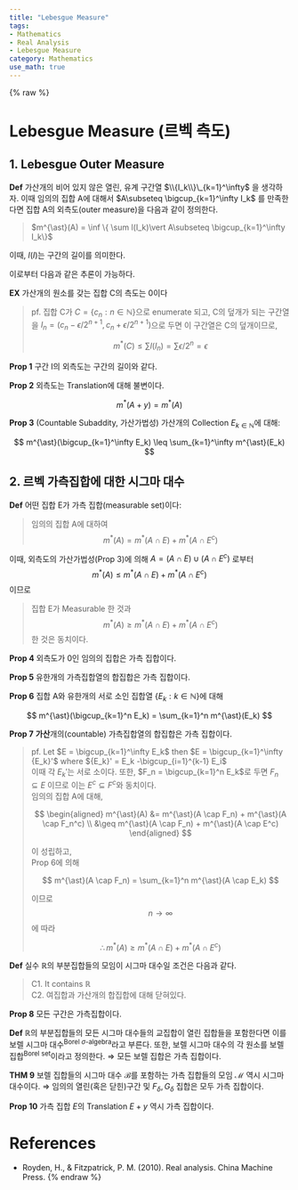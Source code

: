 ```yaml
---
title: "Lebesgue Measure"
tags:
- Mathematics
- Real Analysis
- Lebesgue Measure
category: Mathematics
use_math: true
---
```

{% raw %}
# Lebesgue Measure (르벡 측도)
## 1. Lebesgue Outer Measure
**Def** 가산개의 비어 있지 않은 열린, 유계 구간열 $\\{I_k\\}\_{k=1}^\infty$ 을 생각하자. 이때 임의의 집합 A에 대해서 $A\subseteq \bigcup_{k=1}^\infty I_k$ 를 만족한다면 집합 A의 외측도(outer measure)을 다음과 같이 정의한다.
> $m^{\ast}(A) = \inf \{ \sum l(I_k)\vert A\subseteq \bigcup_{k=1}^\infty I_k\}$   

이때, $l(I)$는 구간의 길이를 의미한다.

이로부터 다음과 같은 추론이 가능하다.   

**EX** 가산개의 원소를 갖는 집합 C의 측도는 0이다
> pf. 집합 C가 $C = \{c_n : n \in \mathbb{N}\}$으로 enumerate 되고, C의 덮개가 되는 구간열을 $I_n = (c_n - \epsilon/2^{n+1},c_n + \epsilon/2^{n+1})$으로 두면 이 구간열은 C의 덮개이므로,
> 
> $$
> m^{\ast}(C) \leq \sum l(I_n) = \sum \epsilon/2^n = \epsilon
> $$


**Prop 1** 구간 I의 외측도는 구간의 길이와 같다.

**Prop 2** 외측도는 Translation에 대해 불변이다.

$$
m^{\ast}(A+y) = m^{\ast}(A) 
$$


**Prop 3** (Countable Subaddity, 가산가법성)
가산개의 Collection $E_{k \in \mathbb{N}}$에 대해:


$$
m^{\ast}(\bigcup_{k=1}^\infty E_k) \leq \sum_{k=1}^\infty m^{\ast}(E_k)
$$


## 2. 르벡 가측집합에 대한 시그마 대수
**Def** 어떤 집합 E가 가측 집합(measurable set)이다:
> 임의의 집합 A에 대하여 $$m^{\ast}(A) = m^{\ast}(A \cap E) + m^{\ast}(A \cap E^c)$$


이때, 외측도의 가산가법성(Prop 3)에 의해 $A = (A \cap E) \cup (A \cap E^c)$ 로부터 $$m^{\ast}(A) \leq m^{\ast}(A \cap E) + m^{\ast}(A \cap E^c)$$ 이므로
> 집합 E가 Measurable 한 것과 $$m^{\ast}(A) \geq m^{\ast}(A \cap E) + m^{\ast}(A \cap E^c)$$ 한 것은 동치이다.

**Prop 4** 외측도가 0인 임의의 집합은 가측 집합이다.

**Prop 5** 유한개의 가측집합열의 합집합은 가측 집합이다.

**Prop 6** 집합 A와 유한개의 서로 소인 집합열 $\{E_k : k \in \mathbb{N}\}$에 대해


$$
m^{\ast}(\bigcup_{k=1}^n E_k) = \sum_{k=1}^n m^{\ast}(E_k)
$$

**Prop 7**  **가산**개의(countable) 가측집합열의 합집합은 가측 집합이다.

>pf. Let $E = \bigcup_{k=1}^\infty E_k$ then $E = \bigcup_{k=1}^\infty {E_k}'$ where ${E_k}' = E_k -\bigcup_{i=1}^{k-1} E_i$   
>이때 각 $E_k'$는 서로 소이다. 
>또한, $F_n = \bigcup_{k=1}^n E_k$로 두면 $F_n \subseteq E$ 이므로 이는 $E^c \subseteq F^c$와 동치이다.   
>임의의 집합 A에 대해,   
>
>$$
> \begin{aligned} 
> m^{\ast}(A) &= m^{\ast}(A \cap F_n) + m^{\ast}(A \cap F_n^c) \\ &\geq m^{\ast}(A \cap F_n) + m^{\ast}(A \cap E^c)
> \end{aligned}
>$$ 
>
> 이 성립하고,   
>Prop 6에 의해 
> 
> $$
> m^{\ast}(A \cap F_n) = \sum_{k=1}^n m^{\ast}(A \cap E_k)
> $$ 
> 
> 이므로 $$n \to \infty$$ 에 따라   
> 
> $$
> \therefore m^{\ast}(A) \geq m^{\ast}(A \cap E) + m^{\ast}(A \cap E^c)
> $$

**Def** 실수 $\mathbb{R}$의 부분집합들의 모임이 시그마 대수일 조건은 다음과 같다.
> C1. It contains $\mathbb{R}$   
> C2. 여집합과 가산개의 합집합에 대해 닫혀있다.

**Prop 8** 모든 구간은 가측집합이다.

**Def** $\mathbb{R}$의 부분집합들의 모든 시그마 대수들의 교집합이 열린 집합들을 포함한다면 이를 보렐 시그마 대수<sup>Borel $\sigma$-algebra</sup>라고 부른다.
또한, 보렐 시그마 대수의 각 원소를 보렐 집합<sup>Borel set</sup>이라고 정의한다.
$\Rightarrow$ 모든 보렐 집합은 가측 집합이다.

**THM 9** 보렐 집합들의 시그마 대수 $\mathcal B$를 포함하는 가측 집합들의 모임 $\mathcal M$ 역시 시그마 대수이다.
$\Rightarrow$ 임의의 열린(혹은 닫힌)구간 및 $F_\delta, G_\delta$ 집합은 모두 가측 집합이다.

**Prop 10** 가측 집합 $E$의 Translation $E+y$ 역시 가측 집합이다.

# References
 - Royden, H., & Fitzpatrick, P. M. (2010). Real analysis. China Machine Press.
{% endraw %}